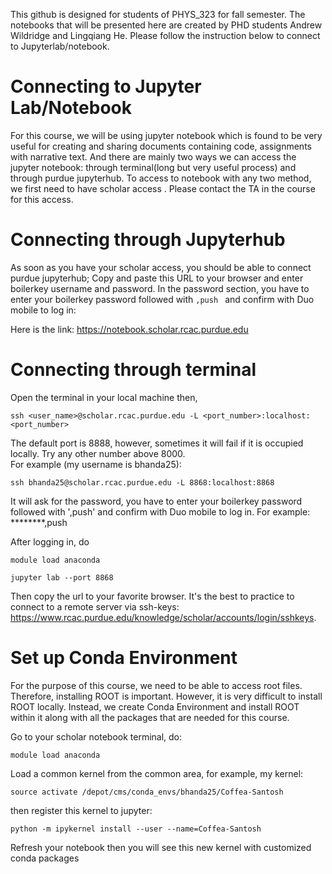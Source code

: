 
This github is designed for students of PHYS_323 for fall semester. The notebooks that will be presented here are created by PHD students Andrew Wildridge and Lingqiang He. Please follow the instruction below to connect to Jupyterlab/notebook. 

# Connecting to Jupyter Lab/Notebook 
For this course, we will be using jupyter notebook which is found to be very useful for creating and sharing documents containing code, assignments with narrative text. And there are mainly two ways we can access the jupyter notebook: through terminal(long but very useful process) and through purdue jupyterhub. To access to notebook with any two method, we first need to have scholar access . Please contact the TA in the course for this access. 

# Connecting through Jupyterhub
As soon as you have your scholar access, you should be able to connect purdue jupyterhub; 
Copy and paste this URL to your browser and enter boilerkey username and password. In the password section, you have to enter your boilerkey password followed with ```,push ``` and confirm with Duo mobile to log in: 

Here is the link: 
https://notebook.scholar.rcac.purdue.edu

# Connecting through terminal

Open the terminal in your local machine then, 
```
ssh <user_name>@scholar.rcac.purdue.edu -L <port_number>:localhost:<port_number>
```
The default port is 8888, however, sometimes it will fail if it is occupied locally. Try any other number above 8000. <br>
For example (my username is bhanda25):
```
ssh bhanda25@scholar.rcac.purdue.edu -L 8868:localhost:8868
```
It will ask for the password, you have to enter your boilerkey password followed with ',push' and confirm with Duo mobile to log in. 
For example: ********,push

After logging in, do <br>
```
module load anaconda
```
```
jupyter lab --port 8868
```
Then copy the url to your favorite browser. It's the best to practice to connect to a remote server via ssh-keys: https://www.rcac.purdue.edu/knowledge/scholar/accounts/login/sshkeys. <br>


# Set up Conda Environment 
For the purpose of this course, we need to be able to access root files. Therefore, installing ROOT is important. However, it is very difficult to install ROOT locally. Instead, we
create Conda Environment and install ROOT within it along with all the packages that are needed for this course.

Go to your scholar notebook terminal, do: <br>
```
module load anaconda

``` 
Load a common kernel from the common area, for example, my kernel: <br>
```
source activate /depot/cms/conda_envs/bhanda25/Coffea-Santosh

``` 
then register this kernel to jupyter: <br>
```
python -m ipykernel install --user --name=Coffea-Santosh

``` 
Refresh your notebook then you will see this new kernel with customized conda packages <br>
